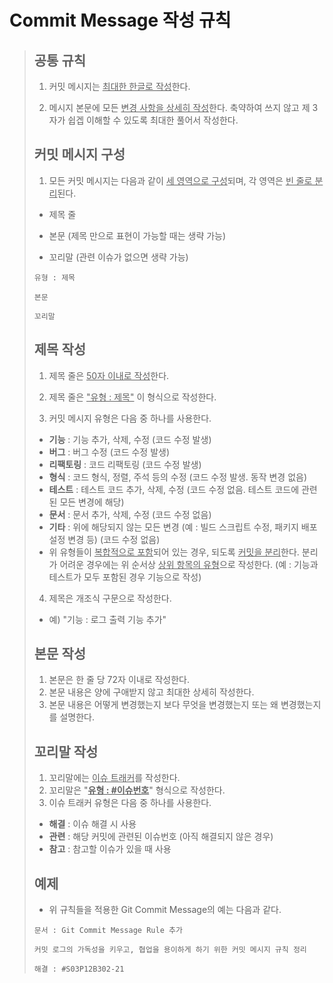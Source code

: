 # Commit Message 작성 규칙


>
>
>## 공통 규칙
>
>1. 커밋 메시지는 <u>최대한 한글로 작성</u>한다.
>
>2. 메시지 본문에 모든 <u>변경 사항을 상세히 작성</u>한다. 축약하여 쓰지 않고 제 3자가 쉽겝 이해할 수 있도록 최대한 풀어서 작성한다.
>
>
>
>
>
>## 커밋 메시지 구성
>
>1. 모든 커밋 메시지는 다음과 같이 <u>세 영역으로 구성</u>되며, 각 영역은 <u>빈 줄로 분리</u>된다.
>
>- 제목 줄
>
>- 본문 (제목 만으로 표현이 가능할 때는 생략 가능)
>
>- 꼬리말 (관련 이슈가 없으면 생략 가능)
>
>```
>유형 : 제목
>
>본문
>
>꼬리말
>```
>
>
>
>
>
>## 제목 작성
>
>1. 제목 줄은 <u>50자 이내로 작성</u>한다.
>
>
>2. 제목 줄은 <u>"유형 : 제목"</u> 이 형식으로 작성한다.
>
>
>3. 커밋 메시지 유형은 다음 중 하나를 사용한다.
>
> - **기능** : 기능 추가, 삭제, 수정 (코드 수정 발생)
> - **버그** : 버그 수정 (코드 수정 발생)
> - **리팩토링** : 코드 리팩토링 (코드 수정 발생)
> - **형식** : 코드 형식, 정렬, 주석 등의 수정 (코드 수정 발생. 동작 변경 없음)
> - **테스트** : 테스트 코드 추가, 삭제, 수정 (코드 수정 없음. 테스트 코드에 관련된 모든 변경에 해당)
> - **문서** : 문서 추가, 삭제, 수정 (코드 수정 없음)
> - **기타** : 위에 해당되지 않는 모든 변경 (예 : 빌드 스크립트 수정, 패키지 배포 설정 변경 등) (코드 수정 없음)
> - 위 유형들이 <u>복합적으로 포함</u>되어 있는 경우, 되도록 <u>커밋을 분리</u>한다. 분리가 어려운 경우에는 위 순서상 <u>상위 항목의 유형</u>으로 작성한다. (예 : 기능과 테스트가 모두 포함된 경우 기능으로 작성)
>
>4. 제목은 개조식 구문으로 작성한다.
>
> - 예)  "기능 : 로그 출력 기능 추가"
>
>   
>   
>   
>
>## 본문 작성
>
>1. 본문은 한 줄 당 72자 이내로 작성한다.
>2. 본문 내용은 양에 구애받지 않고 최대한 상세히 작성한다.
>3. 본문 내용은 어떻게 변경했는지 보다 무엇을 변경했는지 또는 왜 변경했는지를 설명한다.
>
>
>
>
>
>## 꼬리말 작성
>
>1. 꼬리말에는 <u>이슈 트래커</u>를 작성한다.
>2. 꼬리말은 "<u>**유형 : #이슈번호**</u>" 형식으로 작성한다.
>3. 이슈 트래커 유형은 다음 중 하나를 사용한다.
>   - **해결** : 이슈 해결 시 사용
>   - **관련** : 해당 커밋에 관련된 이슈번호 (아직 해결되지 않은 경우)
>   - **참고** : 참고할 이슈가 있을 때 사용
>
>
>
>
>
>## 예제
>
>- 위 규칙들을 적용한 Git Commit Message의 예는 다음과 같다.
>
>``` 문서 : Git Commit Message Rule 추가
>문서 : Git Commit Message Rule 추가
>
>커밋 로그의 가독성을 키우고, 협업을 용이하게 하기 위한 커밋 메시지 규칙 정리
>
>해결 : #S03P12B302-21
>```
>
>
>
>
>